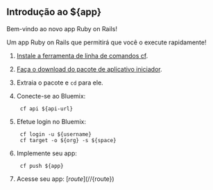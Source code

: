 Introdução ao ${app}
-----------------------------------
Bem-vindo ao novo app Ruby on Rails!

Um app Ruby on Rails que permitirá que você o execute rapidamente!

1. [Instale a ferramenta de linha de comandos cf](${doc-url}/#starters/BuildingWeb.html#install_cf).
2. [Faça o download do pacote de aplicativo iniciador](${ace-url}/rest/apps/${app-guid}/starter-download).
3. Extraia o pacote e `cd` para ele.
4. Conecte-se ao Bluemix:

		cf api ${api-url}

5. Efetue login no Bluemix:

		cf login -u ${username}
		cf target -o ${org} -s ${space}
		
6. Implemente seu app:

		cf push ${app}

7. Acesse seu app: [${route}](//${route})
